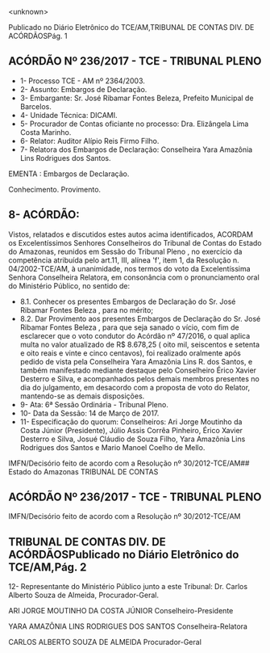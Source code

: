 &lt;unknown&gt;

Publicado  no  Diário Eletrônico do TCE/AM,TRIBUNAL DE CONTAS DIV. DE  ACÓRDÃOSPág. 1

## ACÓRDÃO Nº 236/2017 - TCE - TRIBUNAL PLENO

- 1- Processo TCE - AM nº 2364/2003.
- 2- Assunto: Embargos de Declaração.
- 3- Embargante: Sr. José Ribamar Fontes Beleza, Prefeito Municipal de Barcelos.
- 4- Unidade Técnica: DICAMI.
- 5- Procurador de Contas oficiante no processo: Dra. Elizângela Lima Costa Marinho.
- 6- Relator: Auditor Alípio Reis Firmo Filho.
- 7- Relatora dos Embargos de Declaração: Conselheira Yara Amazônia Lins Rodrigues dos Santos.

EMENTA : Embargos de Declaração.

Conhecimento. Provimento.

## 8- ACÓRDÃO:

Vistos, relatados e discutidos estes autos acima identificados, ACORDAM os Excelentíssimos Senhores Conselheiros do Tribunal de Contas do Estado do Amazonas, reunidos  em  Sessão  do Tribunal  Pleno ,  no  exercício  da  competência  atribuída  pelo art.11,  III,  alínea  'f',  item  1,  da  Resolução  n.  04/2002-TCE/AM, à  unanimidade, nos termos do voto da Excelentíssima Senhora Conselheira Relatora, em consonância com o pronunciamento oral do Ministério Público, no sentido de:

- 8.1. Conhecer os presentes Embargos de Declaração do Sr. José Ribamar Fontes Beleza , para no mérito;
- 8.2. Dar Provimento aos presentes Embargos de Declaração do Sr. José Ribamar  Fontes  Beleza ,  para  que  seja  sanado  o  vício,  com  fim  de esclarecer  que  o  voto  condutor  do  Acórdão  nº  47/2016,  o  qual  aplica multa no valor atualizado de R$ 8.678,25 ( oito mil, seiscentos e setenta e oito reais e vinte e cinco centavos), foi realizado oralmente após pedido de vista pela Conselheira Yara Amazônia Lins R. dos Santos, e também manifestado mediante destaque pelo Conselheiro Érico Xavier Desterro e  Silva,  e  acompanhados  pelos  demais membros  presentes  no  dia  do julgamento, em  desacordo com  a proposta de voto do Relator, mantendo-se as demais disposições.
- 9- Ata: 6ª Sessão Ordinária - Tribunal Pleno.
- 10-  Data da Sessão: 14 de Março de 2017.
- 11-  Especificação  do  quorum: Conselheiros: Ari Jorge  Moutinho  da  Costa  Júnior (Presidente), Júlio Assis Corrêa Pinheiro, Érico Xavier Desterro e Silva, Josué Cláudio de Souza Filho, Yara Amazônia Lins Rodrigues dos Santos e Mario Manoel Coelho de Mello.

IMFN/Decisório feito de acordo com a Resolução nº 30/2012-TCE/AM## Estado do Amazonas TRIBUNAL DE CONTAS

## ACÓRDÃO Nº 236/2017 - TCE - TRIBUNAL PLENO

IMFN/Decisório feito de acordo com a Resolução nº 30/2012-TCE/AM

## TRIBUNAL DE CONTAS DIV. DE  ACÓRDÃOSPublicado  no  Diário Eletrônico do TCE/AM,Pág. 2

12-  Representante  do  Ministério  Público  junto  a  este Tribunal: Dr. Carlos  Alberto Souza de Almeida, Procurador-Geral.

ARI JORGE MOUTINHO DA COSTA JÚNIOR Conselheiro-Presidente

YARA AMAZÔNIA LINS RODRIGUES DOS SANTOS Conselheira-Relatora

CARLOS ALBERTO SOUZA DE ALMEIDA Procurador-Geral